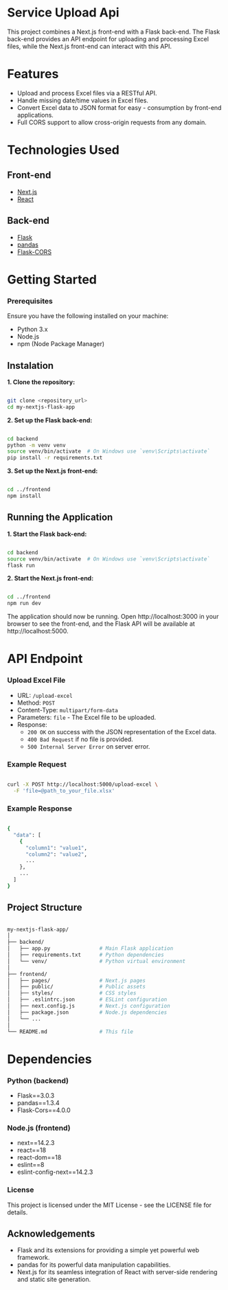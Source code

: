 # Service Upload Api

This project combines a Next.js front-end with a Flask back-end. The Flask back-end provides an API endpoint for uploading and processing Excel files, while the Next.js front-end can interact with this API.

# Features

- Upload and process Excel files via a RESTful API.
- Handle missing date/time values in Excel files.
- Convert Excel data to JSON format for easy - consumption by front-end applications.
- Full CORS support to allow cross-origin requests from any domain.

# Technologies Used

## Front-end

- [Next.js](https://nextjs.org/)
- [React](https://reactjs.org/)
## Back-end

- [Flask](https://flask.palletsprojects.com/en/latest/)
- [pandas](https://pandas.pydata.org/)
- [Flask-CORS](https://flask-cors.readthedocs.io/en/latest/)

# Getting Started

### Prerequisites

Ensure you have the following installed on your machine:

- Python 3.x
- Node.js
- npm (Node Package Manager)

## Instalation

**1. Clone the repository:**

```bash

git clone <repository_url>
cd my-nextjs-flask-app

```
**2. Set up the Flask back-end:**
```bash

cd backend
python -m venv venv
source venv/bin/activate  # On Windows use `venv\Scripts\activate`
pip install -r requirements.txt

```
**3. Set up the Next.js front-end:**

```bash

cd ../frontend
npm install
```

## Running the Application

**1. Start the Flask back-end:**
```bash

cd backend
source venv/bin/activate  # On Windows use `venv\Scripts\activate`
flask run

```
**2. Start the Next.js front-end:**

```bash

cd ../frontend
npm run dev

```

The application should now be running. Open http://localhost:3000 in your browser to see the front-end, and the Flask API will be available at http://localhost:5000.

# API Endpoint

### Upload Excel File

- URL: `/upload-excel`
- Method: `POST`
- Content-Type: `multipart/form-data`
- Parameters: `file` - The Excel file to be uploaded.
- Response:
    - `200 OK` on success with the JSON representation of the Excel data.
    - `400 Bad Request` if no file is provided.
    - `500 Internal Server Error` on server error.

### Example Request

```bash

curl -X POST http://localhost:5000/upload-excel \
  -F 'file=@path_to_your_file.xlsx'

```
### Example Response

```bash

{
  "data": [
    {
      "column1": "value1",
      "column2": "value2",
      ...
    },
    ...
  ]
}

```

## Project Structure

```bash

my-nextjs-flask-app/
│
├── backend/
│   ├── app.py                # Main Flask application
│   ├── requirements.txt      # Python dependencies
│   └── venv/                 # Python virtual environment
│
├── frontend/
│   ├── pages/                # Next.js pages
│   ├── public/               # Public assets
│   ├── styles/               # CSS styles
│   ├── .eslintrc.json        # ESLint configuration
│   ├── next.config.js        # Next.js configuration
│   ├── package.json          # Node.js dependencies
│   └── ...
│
└── README.md                 # This file

```

# Dependencies

### Python (backend)

- Flask==3.0.3
- pandas==1.3.4
- Flask-Cors==4.0.0

### Node.js (frontend)

- next==14.2.3
- react==18
- react-dom==18
- eslint==8
- eslint-config-next==14.2.3

### License

This project is licensed under the MIT License - see the LICENSE file for details.

## Acknowledgements

- Flask and its extensions for providing a simple yet powerful web framework.
- pandas for its powerful data manipulation capabilities.
- Next.js for its seamless integration of React with server-side rendering and static site generation.